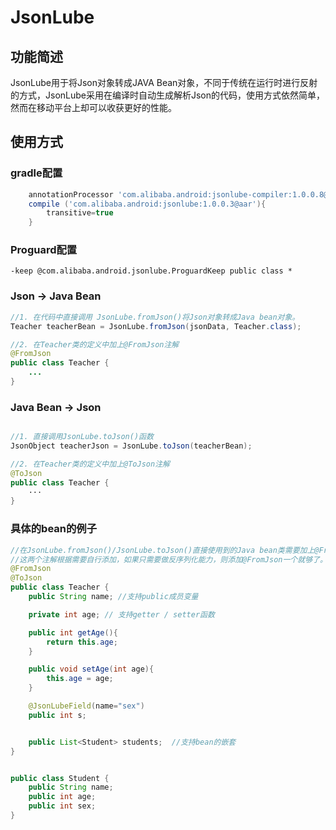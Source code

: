 # JsonLube

## 功能简述
JsonLube用于将Json对象转成JAVA Bean对象，不同于传统在运行时进行反射的方式，JsonLube采用在编译时自动生成解析Json的代码，使用方式依然简单，然而在移动平台上却可以收获更好的性能。

## 使用方式
### gradle配置
```gradle
    annotationProcessor 'com.alibaba.android:jsonlube-compiler:1.0.0.8@jar'
    compile ('com.alibaba.android:jsonlube:1.0.0.3@aar'){
        transitive=true
    }
````

### Proguard配置
```
-keep @com.alibaba.android.jsonlube.ProguardKeep public class *
```

### Json -> Java Bean 
```java
//1. 在代码中直接调用 JsonLube.fromJson()将Json对象转成Java bean对象。
Teacher teacherBean = JsonLube.fromJson(jsonData, Teacher.class);

//2. 在Teacher类的定义中加上@FromJson注解
@FromJson
public class Teacher {
	...
}


```

### Java Bean -> Json

```java

//1. 直接调用JsonLube.toJson()函数
JsonObject teacherJson = JsonLube.toJson(teacherBean);

//2. 在Teacher类的定义中加上@ToJson注解
@ToJson
public class Teacher {
	···
}

```

### 具体的bean的例子
```java
//在JsonLube.fromJson()/JsonLube.toJson()直接使用到的Java bean类需要加上@FromJson/@ToJson注解，间接引用到的bean无需添加。
//这两个注解根据需要自行添加，如果只需要做反序列化能力，则添加@FromJson一个就够了。
@FromJson
@ToJson
public class Teacher {
	public String name; //支持public成员变量

	private int age; // 支持getter / setter函数

	public int getAge(){
		return this.age;
	}

	public void setAge(int age){
		this.age = age;
	}

	@JsonLubeField(name="sex")
	public int s;


	public List<Student> students;  //支持bean的嵌套
}


public class Student {
	public String name;
	public int age;
	public int sex;
}
```